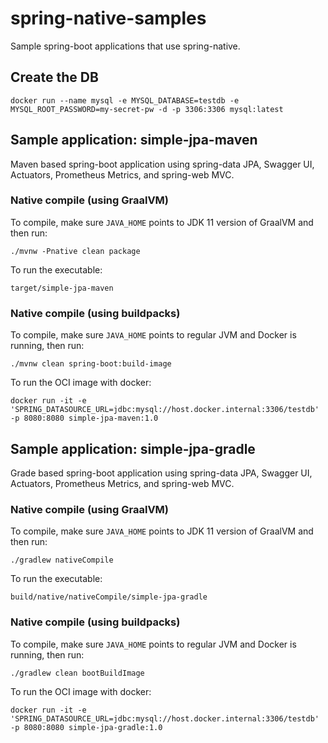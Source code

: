 # spring-native-samples

Sample spring-boot applications that use spring-native.

## Create the DB

```
docker run --name mysql -e MYSQL_DATABASE=testdb -e MYSQL_ROOT_PASSWORD=my-secret-pw -d -p 3306:3306 mysql:latest
```

## Sample application: simple-jpa-maven

Maven based spring-boot application using spring-data JPA, Swagger UI, Actuators, Prometheus Metrics, and spring-web MVC.

### Native compile (using GraalVM)

To compile, make sure `JAVA_HOME` points to JDK 11 version of GraalVM and then run:

```
./mvnw -Pnative clean package
```

To run the executable:

```
target/simple-jpa-maven
```

### Native compile (using buildpacks)

To compile, make sure `JAVA_HOME` points to regular JVM and Docker is running, then run:

```
./mvnw clean spring-boot:build-image
```

To run the OCI image with docker:

```
docker run -it -e 'SPRING_DATASOURCE_URL=jdbc:mysql://host.docker.internal:3306/testdb' -p 8080:8080 simple-jpa-maven:1.0
```

## Sample application: simple-jpa-gradle

Grade based spring-boot application using spring-data JPA, Swagger UI, Actuators, Prometheus Metrics, and spring-web MVC.

### Native compile (using GraalVM)

To compile, make sure `JAVA_HOME` points to JDK 11 version of GraalVM and then run:

```
./gradlew nativeCompile
```

To run the executable:

```
build/native/nativeCompile/simple-jpa-gradle
```

### Native compile (using buildpacks)

To compile, make sure `JAVA_HOME` points to regular JVM and Docker is running, then run:

```
./gradlew clean bootBuildImage
```

To run the OCI image with docker:

```
docker run -it -e 'SPRING_DATASOURCE_URL=jdbc:mysql://host.docker.internal:3306/testdb' -p 8080:8080 simple-jpa-gradle:1.0
```
